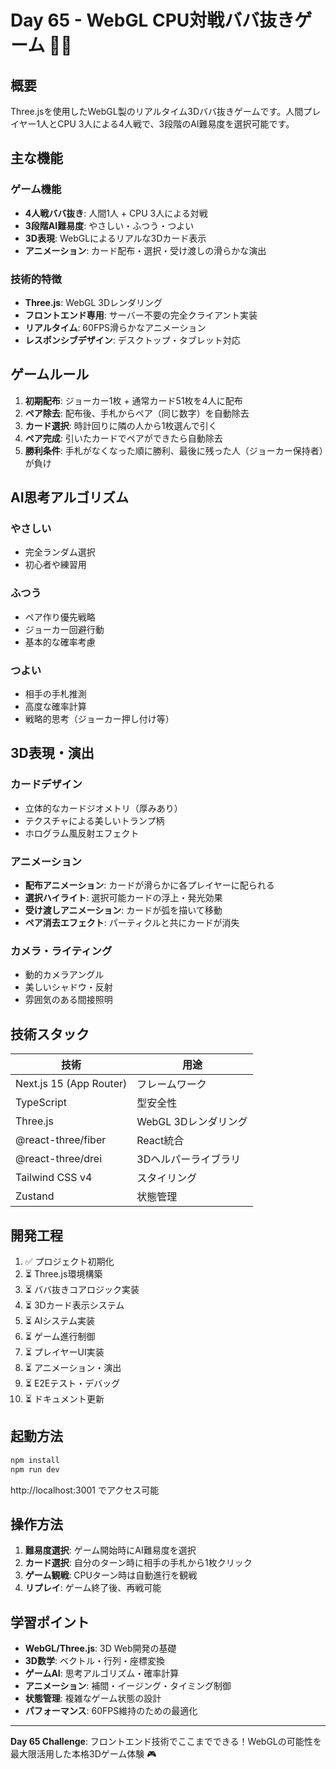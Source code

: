 # Day 65 - WebGL CPU対戦ババ抜きゲーム 🎴✨

## 概要

Three.jsを使用したWebGL製のリアルタイム3Dババ抜きゲームです。人間プレイヤー1人とCPU 3人による4人戦で、3段階のAI難易度を選択可能です。

## 主な機能

### ゲーム機能
- **4人戦ババ抜き**: 人間1人 + CPU 3人による対戦
- **3段階AI難易度**: やさしい・ふつう・つよい
- **3D表現**: WebGLによるリアルな3Dカード表示
- **アニメーション**: カード配布・選択・受け渡しの滑らかな演出

### 技術的特徴
- **Three.js**: WebGL 3Dレンダリング
- **フロントエンド専用**: サーバー不要の完全クライアント実装
- **リアルタイム**: 60FPS滑らかなアニメーション
- **レスポンシブデザイン**: デスクトップ・タブレット対応

## ゲームルール

1. **初期配布**: ジョーカー1枚 + 通常カード51枚を4人に配布
2. **ペア除去**: 配布後、手札からペア（同じ数字）を自動除去
3. **カード選択**: 時計回りに隣の人から1枚選んで引く
4. **ペア完成**: 引いたカードでペアができたら自動除去
5. **勝利条件**: 手札がなくなった順に勝利、最後に残った人（ジョーカー保持者）が負け

## AI思考アルゴリズム

### やさしい
- 完全ランダム選択
- 初心者や練習用

### ふつう
- ペア作り優先戦略
- ジョーカー回避行動
- 基本的な確率考慮

### つよい
- 相手の手札推測
- 高度な確率計算
- 戦略的思考（ジョーカー押し付け等）

## 3D表現・演出

### カードデザイン
- 立体的なカードジオメトリ（厚みあり）
- テクスチャによる美しいトランプ柄
- ホログラム風反射エフェクト

### アニメーション
- **配布アニメーション**: カードが滑らかに各プレイヤーに配られる
- **選択ハイライト**: 選択可能カードの浮上・発光効果
- **受け渡しアニメーション**: カードが弧を描いて移動
- **ペア消去エフェクト**: パーティクルと共にカードが消失

### カメラ・ライティング
- 動的カメラアングル
- 美しいシャドウ・反射
- 雰囲気のある間接照明

## 技術スタック

| 技術 | 用途 |
|------|------|
| Next.js 15 (App Router) | フレームワーク |
| TypeScript | 型安全性 |
| Three.js | WebGL 3Dレンダリング |
| @react-three/fiber | React統合 |
| @react-three/drei | 3Dヘルパーライブラリ |
| Tailwind CSS v4 | スタイリング |
| Zustand | 状態管理 |

## 開発工程

1. ✅ プロジェクト初期化
2. ⏳ Three.js環境構築
3. ⏳ ババ抜きコアロジック実装
4. ⏳ 3Dカード表示システム
5. ⏳ AIシステム実装
6. ⏳ ゲーム進行制御
7. ⏳ プレイヤーUI実装
8. ⏳ アニメーション・演出
9. ⏳ E2Eテスト・デバッグ
10. ⏳ ドキュメント更新

## 起動方法

```bash
npm install
npm run dev
```

http://localhost:3001 でアクセス可能

## 操作方法

1. **難易度選択**: ゲーム開始時にAI難易度を選択
2. **カード選択**: 自分のターン時に相手の手札から1枚クリック
3. **ゲーム観戦**: CPUターン時は自動進行を観戦
4. **リプレイ**: ゲーム終了後、再戦可能

## 学習ポイント

- **WebGL/Three.js**: 3D Web開発の基礎
- **3D数学**: ベクトル・行列・座標変換
- **ゲームAI**: 思考アルゴリズム・確率計算
- **アニメーション**: 補間・イージング・タイミング制御
- **状態管理**: 複雑なゲーム状態の設計
- **パフォーマンス**: 60FPS維持のための最適化

---
**Day 65 Challenge**: フロントエンド技術でここまでできる！WebGLの可能性を最大限活用した本格3Dゲーム体験 🎮
